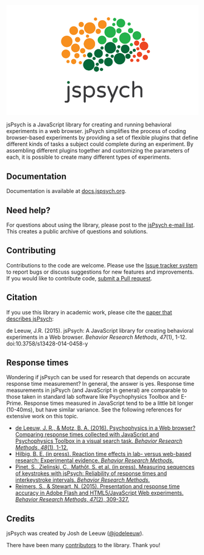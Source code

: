 ![logo](jspsych-logo-readme.jpg)

jsPsych is a JavaScript library for creating and running behavioral experiments in a web browser. jsPsych simplifies the process of coding browser-based experiments by providing a set of flexible plugins that define different kinds of tasks a subject could complete during an experiment. By assembling different plugins together and customizing the parameters of each, it is possible to create many different types of experiments.

Documentation
-------------

Documentation is available at [docs.jspsych.org](http://docs.jspsych.org).

Need help?
----------

For questions about using the library, please post to the [jsPsych e-mail list](https://groups.google.com/forum/#!forum/jspsych). This creates a public archive of questions and solutions.

Contributing
------------

Contributions to the code are welcome. Please use the [Issue tracker system](https://github.com/jodeleeuw/jsPsych/issues) to report bugs or discuss suggestions for new features and improvements. If you would like to contribute code, [submit a Pull request](https://help.github.com/articles/using-pull-requests).

Citation
--------

If you use this library in academic work, please cite the [paper that describes jsPsych](http://link.springer.com/article/10.3758%2Fs13428-014-0458-y):

de Leeuw, J.R. (2015). jsPsych: A JavaScript library for creating behavioral experiments in a Web browser. *Behavior Research Methods*, _47_(1), 1-12. doi:10.3758/s13428-014-0458-y

Response times
--------------

Wondering if jsPsych can be used for research that depends on accurate response time measurement? In general, the answer is yes. Response time measurements in jsPsych (and JavaScript in general) are comparable to those taken in standard lab software like Psychophysics Toolbox and E-Prime. Response times measured in JavaScript tend to be a little bit longer (10-40ms), but have similar variance. See the following references for extensive work on this topic.

* [de Leeuw, J. R., & Motz, B. A. (2016). Psychophysics in a Web browser? Comparing response times collected with JavaScript and Psychophysics Toolbox in a visual search task. *Behavior Research Methods*, *48*(1), 1-12.](http://link.springer.com/article/10.3758%2Fs13428-015-0567-2)
* [Hilbig, B. E. (in press). Reaction time effects in lab- versus web-based research: Experimental evidence. *Behavior Research Methods*.](http://dx.doi.org/10.3758/s13428-015-0678-9)
* [Pinet, S., Zielinski, C., Mathôt, S. et al. (in press). Measuring sequences of keystrokes with jsPsych: Reliability of response times and interkeystroke intervals.  *Behavior Research Methods*.](http://link.springer.com/article/10.3758/s13428-016-0776-3)
* [Reimers, S., & Stewart, N. (2015). Presentation and response time accuracy in Adobe Flash and HTML5/JavaScript Web experiments. *Behavior Research Methods*, *47*(2), 309-327.](http://link.springer.com/article/10.3758%2Fs13428-014-0471-1)


Credits
-------

jsPsych was created by Josh de Leeuw ([@jodeleeuw](https://github.com/jodeleeuw)).

There have been many [contributors](https://github.com/jodeleeuw/jsPsych/blob/master/contributors.md) to the library. Thank you!
